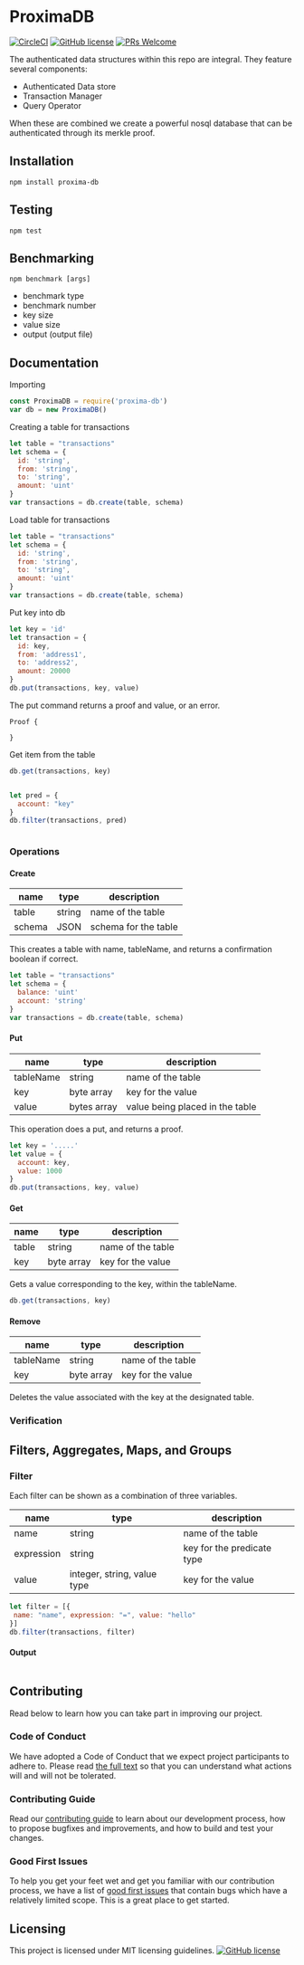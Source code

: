 
# ProximaDB

[![CircleCI](https://circleci.com/gh/proxima-one/ProximaDB.svg?style=svg)](https://circleci.com/gh/proxima-one/ProximaDB)
[![GitHub license](https://img.shields.io/badge/license-MIT-blue.svg)](https://github.com/facebook/react/blob/master/LICENSE)
[![PRs Welcome](https://img.shields.io/badge/PRs-welcome-brightgreen.svg)](https://reactjs.org/docs/how-to-contribute.html#your-first-pull-request)


The authenticated data structures within this repo are integral. They feature several components:


- Authenticated Data store
- Transaction Manager
- Query Operator

When these are combined we create a powerful nosql database that can be authenticated through its merkle proof.


<!--
The main points for the repository/what it provide
## Installation
*
-->


## Installation
```
npm install proxima-db
```
## Testing

```
npm test
```

## Benchmarking
```
npm benchmark [args]
```

- benchmark type
- benchmark number
- key size
- value size
- output (output file)


## Documentation

Importing
```javascript
const ProximaDB = require('proxima-db')
var db = new ProximaDB()
```

Creating a table for transactions
```javascript
let table = "transactions"
let schema = {
  id: 'string',
  from: 'string',
  to: 'string',
  amount: 'uint'
}
var transactions = db.create(table, schema)
```

Load table for transactions
```javascript
let table = "transactions"
let schema = {
  id: 'string',
  from: 'string',
  to: 'string',
  amount: 'uint'
}
var transactions = db.create(table, schema)
```

Put key into db
```javascript
let key = 'id'
let transaction = {
  id: key,
  from: 'address1',
  to: 'address2',
  amount: 20000
}
db.put(transactions, key, value)
```

The put command returns a proof and value, or an error.
```console
Proof {

}
```

Get item from the table
```javascript
db.get(transactions, key)
```

```console

```


```javascript
let pred = {
  account: "key"
}
db.filter(transactions, pred)
```


```console

```


### Operations

#### Create

| name  |  type |  description  
|---    |---    |     ---         |
|  table | string  |  name of the table |
|  schema | JSON  |  schema for the table |

This creates a table with name, tableName, and returns a confirmation boolean if correct.

```javascript
let table = "transactions"
let schema = {
  balance: 'uint'
  account: 'string'
}
var transactions = db.create(table, schema)
```

#### Put

| name  |  type |  description  
|---    |---    |     ---         |
|  tableName | string  |  name of the table |
|  key |  byte array |  key for the value  |
| value |  bytes array | value being placed in the table |

This operation does a put, and returns a proof.

```javascript
let key = '.....'
let value = {
  account: key,
  value: 1000
}
db.put(transactions, key, value)
```


#### Get
| name  |  type |  description  
|---    |---    |     ---         |
|  table | string  |  name of the table |
|  key |  byte array |  key for the value  |

Gets a value corresponding to the key, within the tableName.

```javascript
db.get(transactions, key)
```


#### Remove

| name  |  type |  description  
|---    |---    |     ---         |
|  tableName | string  |  name of the table |
|  key |  byte array |  key for the value  |


Deletes the value associated with the key at the designated table.

### Verification


## Filters, Aggregates, Maps, and Groups



### Filter

Each filter can be shown as a combination of three variables.

| name  |  type |  description  
|---    |---    |     ---         |
|  name | string  |  name of the table |
|  expression |  string |  key for the predicate type  |
|  value |  integer, string, value type |  key for the value  |


```javascript
let filter = [{
 name: "name", expression: "=", value: "hello"
}]
db.filter(transactions, filter)
```

#### Output

```console

```


## Contributing


<!--
This should include:
- Contributing Guidelines
- Code of Conduct
- Good first issues/Pull requests
-->
Read below to learn how you can take part in improving our project.

### Code of Conduct

We have adopted a Code of Conduct that we expect project participants to adhere to. Please read [the full text]() so that you can understand what actions will and will not be tolerated.

### Contributing Guide

Read our [contributing guide]() to learn about our development process, how to propose bugfixes and improvements, and how to build and test your changes.

### Good First Issues

To help you get your feet wet and get you familiar with our contribution process, we have a list of [good first issues]() that contain bugs which have a relatively limited scope. This is a great place to get started.

## Licensing

This project is licensed under MIT licensing guidelines.
[![GitHub license](https://img.shields.io/badge/license-MIT-blue.svg)](https://github.com/facebook/react/blob/master/LICENSE)
